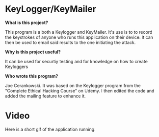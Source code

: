 # KeyLogger/KeyMailer

**What is this project?**

This program is a both a Keylogger and KeyMailer. It's use is to to record the keystrokes of anyone who runs this application on their device.
It can then be used to email said results to the one initiating the attack.

**Why is this project useful?**

It can be used for securtiy testing and for knowledge on how to create Keyloggers

**Who wrote this program?**

Joe Cerankowski. It was based on the Keylogger program from the "Complete Ethical Hacking Course" on Udemy. I then edited the code and added the 
mailing feature to enhance it.

# Video

Here is a short gif of the application running: